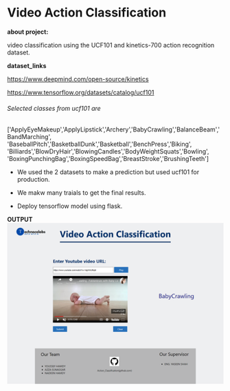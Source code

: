 # Video Action Classification

 **about project:**
 
 video classification using the UCF101 and kinetics-700 action recognition dataset.
 
 **dataset_links**
 
  https://www.deepmind.com/open-source/kinetics
  
  https://www.tensorflow.org/datasets/catalog/ucf101
  
  
  ###### Selected classes from ucf101 are
  
  ['ApplyEyeMakeup','ApplyLipstick','Archery','BabyCrawling','BalanceBeam','BandMarching',
            'BaseballPitch','BasketballDunk','Basketball','BenchPress','Biking',
            'Billiards','BlowDryHair','BlowingCandles','BodyWeightSquats','Bowling',
            'BoxingPunchingBag','BoxingSpeedBag','BreastStroke','BrushingTeeth']

 - We used the 2 datasets to make a prediction but used ucf101 for production.
  
 * We makw many traials to get the final results.
  
 + Deploy tensorflow model using flask.
  
  **OUTPUT**
 ![Image](output.png)
  
  
  
  
 
  
 
